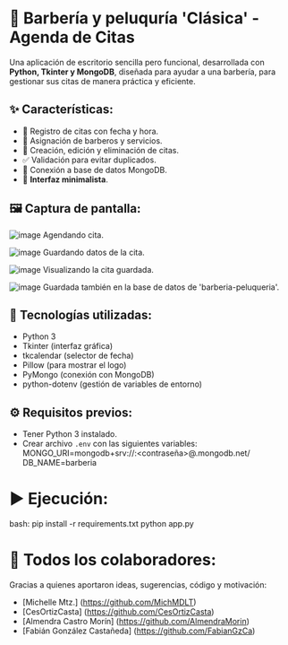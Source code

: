 # 💈 Barbería y peluquría 'Clásica' - Agenda de Citas

Una aplicación de escritorio sencilla pero funcional,
desarrollada con **Python, Tkinter y MongoDB**, 
diseñada para ayudar a una barbería, 
para gestionar sus citas de manera práctica y eficiente.


## ✨ Características:
- 📅 Registro de citas con fecha y hora.
- 🧍 Asignación de barberos y servicios.
- 🔁 Creación, edición y eliminación de citas.
- ✅ Validación para evitar duplicados.
- 💾 Conexión a base de datos MongoDB.
- 🎨 **Interfaz minimalista**.


## 🖼️ Captura de pantalla:
![image](https://github.com/user-attachments/assets/8d614c50-3235-43dc-b312-e4dc7d6e2b35)
Agendando cita.

![image](https://github.com/user-attachments/assets/3d9a80ea-7137-41ee-b09e-5edc1b16cb3e)
Guardando datos de la cita.

![image](https://github.com/user-attachments/assets/babf534f-f659-4ef6-8563-5bc02a091cc1)
Visualizando la cita guardada.

![image](https://github.com/user-attachments/assets/8be4b644-beac-4377-9ce3-8b470b7a58d1)
Guardada también en la base de datos de 'barberia-peluqueria'.


## 🚀 Tecnologías utilizadas:
- Python 3
- Tkinter (interfaz gráfica)
- tkcalendar (selector de fecha)
- Pillow (para mostrar el logo)
- PyMongo (conexión con MongoDB)
- python-dotenv (gestión de variables de entorno)


## ⚙️ Requisitos previos:
- Tener Python 3 instalado.
- Crear archivo `.env` con las siguientes variables:
MONGO_URI=mongodb+srv://<usuario>:<contraseña>@<cluster>.mongodb.net/
DB_NAME=barberia


# ▶️ Ejecución:
bash:
pip install -r requirements.txt
python app.py


# 👥 Todos los colaboradores:
Gracias a quienes aportaron ideas, sugerencias, código y motivación:

- [Michelle Mtz.] (https://github.com/MichMDLT)
- [CesOrtizCasta] (https://github.com/CesOrtizCasta)
- [Almendra Castro Morín] (https://github.com/AlmendraMorin)
- [Fabián González Castañeda] (https://github.com/FabianGzCa)
